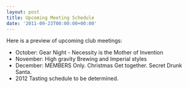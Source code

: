```yaml
---
layout: post
title: Upcoming Meeting Schedule
date: '2011-09-23T00:00:00+00:00'
---
```

<p>Here is a preview of upcoming club meetings:</p><ul> <li>October: Gear Night - Necessity is the Mother of Invention</li> <li>November: High gravity Brewing and Imperial styles</li> <li>December: MEMBERS Only. Christmas Get together. Secret Drunk Santa.</li> <li>2012 Tasting schedule to be determined.</li></ul>

